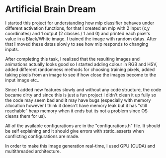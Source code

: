 # Artificial Brain Dream

I started this project for understanding how mlp classifier behaves under different activation functions, for that I created an mlp with 2 input (x,y coordinates) and 1 output (2 classes / 1 and 0) and printed each pixel's value in a Black/White image. I trained the image with random datas. After that I moved these datas slowly to see how mlp responds to changing inputs.

After completing this task, I realized that the resulting images and animations actually looks good so I started adding colour in RGB and HSV, added different randomness methods for choosing training pixels, added taking pixels from an image to see if how close the images become to the input image etc..

Since I added new features slowly and without any code structure, the code became dirty and since this is just a fun project I didn't clean it up fully so the code may seem bad and it may have bugs (especially with memory allocation however I think it doesn't have memory leak but it has "still reachable" heap memory when it ends but its not a problem since OS cleans them for us).

All of the available configurations are in the "configurations.h" file. It should be self explaining and it should give errors with static_asserts when conflicting configurations are made.

In order to make this image generation real-time, I used GPU (CUDA) and multithreaded architecture.
